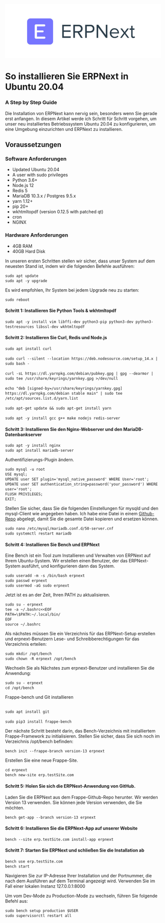 <center>
 <img src="ERPNext-servidor-cloud.jpg">
</center>

# So installieren Sie ERPNext in Ubuntu 20.04
### A Step by Step Guide
Die Installation von ERPNext kann nervig sein, besonders wenn Sie gerade erst anfangen. In diesem Artikel werde ich Schritt für Schritt vorgehen, um unser neu installiertes Betriebssystem Ubuntu 20.04 zu konfigurieren, um eine Umgebung einzurichten und ERPNext zu installieren. 
## Voraussetzungen
### Software Anforderungen
* Updated Ubuntu 20.04
* A user with sudo privileges
* Python 3.6+
* Node.js 12
* Redis 5
* MariaDB 10.3.x / Postgres 9.5.x
* yarn 1.12+
* pip 20+
* wkhtmltopdf (version 0.12.5 with patched qt)
* cron
* NGINX
### Hardware Anforderungen
* 4GB RAM
* 40GB Hard Disk
 
In unseren ersten Schritten stellen wir sicher, dass unser System auf dem neuesten Stand ist, indem wir die folgenden Befehle ausführen:
```
sudo apt update
sudo apt -y upgrade
```

Es wird empfohlen, Ihr System bei jedem Upgrade neu zu starten:
```
sudo reboot
```
#### Schritt 1: Installieren Sie Python Tools & wkhtmltopdf
```
sudo apt -y install vim libffi-dev python3-pip python3-dev python3-testresources libssl-dev wkhtmltopdf
```
#### Schritt 2: Installieren Sie Curl, Redis und Node.js
```
sudo apt install curl

sudo curl --silent --location https://deb.nodesource.com/setup_14.x | sudo bash -

curl -sL https://dl.yarnpkg.com/debian/pubkey.gpg | gpg --dearmor | sudo tee /usr/share/keyrings/yarnkey.gpg >/dev/null

echo "deb [signed-by=/usr/share/keyrings/yarnkey.gpg] https://dl.yarnpkg.com/debian stable main" | sudo tee /etc/apt/sources.list.d/yarn.list

sudo apt-get update && sudo apt-get install yarn

sudo apt -y install gcc g++ make nodejs redis-server
```
#### Schritt 3: Installieren Sie den Nginx-Webserver und den MariaDB-Datenbankserver
```
sudo apt -y install nginx
sudo apt install mariadb-server
```
Authentifizierungs-Plugin ändern.
```
sudo mysql -u root
USE mysql;
UPDATE user SET plugin='mysql_native_password' WHERE User='root';
UPDATE user SET authentication_string=password('your_password') WHERE user='root';
FLUSH PRIVILEGES;
EXIT;
```
Stellen Sie sicher, dass Sie die folgenden Einstellungen für mysqld und den mysql-Client wie angegeben haben. Ich habe eine Datei in einem [Github-Repo](https://github.com/SafdariAlireza/ERPNext_mariadb_conf) abgelegt, damit Sie die gesamte Datei kopieren und ersetzen können.
```
sudo nano /etc/mysql/mariadb.conf.d/50-server.cnf
sudo systemctl restart mariadb
```

#### Schritt 4: Installieren Sie Bench und ERPNext
Eine Bench ist ein Tool zum Installieren und Verwalten von ERPNext auf Ihrem Ubuntu-System. Wir erstellen einen Benutzer, der das ERPNext-System ausführt, und konfigurieren dann das System.
```
sudo useradd -m -s /bin/bash erpnext
sudo passwd erpnext
sudo usermod -aG sudo erpnext
```
Jetzt ist es an der Zeit, Ihren PATH zu aktualisieren.
```
sudo su - erpnext
tee -a ~/.bashrc<<EOF
PATH=\$PATH:~/.local/bin/
EOF
source ~/.bashrc
```

Als nächstes müssen Sie ein Verzeichnis für das ERPNext-Setup erstellen und erpnext-Benutzern Lese- und Schreibberechtigungen für das Verzeichnis erteilen:
```
sudo mkdir /opt/bench
sudo chown -R erpnext /opt/bench
```
Wechseln Sie als Nächstes zum erpnext-Benutzer und installieren Sie die Anwendung:
```
sudo su - erpnext
cd /opt/bench
```
Frappe-bench und Git installieren
```

sudo apt install git

sudo pip3 install frappe-bench
```

Der nächste Schritt besteht darin, das Bench-Verzeichnis mit installiertem Frappe-Framework zu initialisieren. Stellen Sie sicher, dass Sie sich noch im Verzeichnis /opt/bench befinden:
```
bench init --frappe-branch version-13 erpnext
```
Erstellen Sie eine neue Frappe-Site.
```
cd erpnext
bench new-site erp.testSite.com 
```
#### Schritt 5: Holen Sie sich die ERPNext-Anwendung von GitHub.
Laden Sie die ERPNext aus dem Frappe-Github-Repo herunter. Wir werden Version 13 verwenden. Sie können jede Version verwenden, die Sie möchten.
```
bench get-app --branch version-13 erpnext
```
#### Schritt 6: Installieren Sie die ERPNext-App auf unserer Website
```
bench --site erp.testSite.com install-app erpnext
```
#### Schritt 7: Starten Sie ERPNext und schließen Sie die Installation ab
```
bench use erp.testSite.com
bench start
```
Navigieren Sie zur IP-Adresse Ihrer Installation und der Portnummer, die nach dem Ausführen auf dem Terminal angezeigt wird. Verwenden Sie im Fall einer lokalen Instanz 127.0.0.1:8000

Um vom Dev-Mode zu Production-Mode zu wechseln, führen Sie folgende Befehl aus:
```
sudo bench setup production $USER
sudo supervisorctl restart all
```
